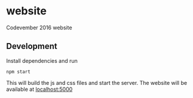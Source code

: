 # website

Codevember 2016 website

## Development

Install dependencies and run

`npm start`

This will build the js and css files and start the server. The website will be available at [localhost:5000](localhost:5000)
